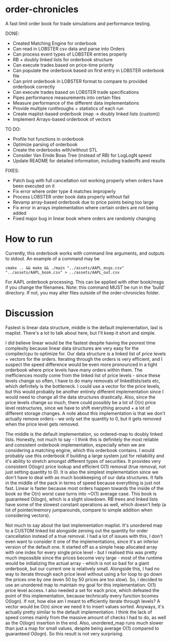 # order-chronicles
A fast limit order book for trade simulations and performance testing.

DONE:
- Created Matching Engine for orderbook
- Can read in LOBSTER csv data and parse into Orders
- Can process event types of LOBSTER entries properly
- RB + doubly linked lists for orderbook structure
- Can execute trades based on price-time priority
- Can populate the orderbook based on first entry in LOBSTER orderbook file
- Can print orderbook in LOBSTER format to compare to provided orderbook correctly
- Can execute trades based on LOBSTER trade specifications
- Pipes performance measurements into certain files
- Measure performance of the different data implementations
- Provide multiple runthroughs + statistics of each run
- Create maplist-based orderbook (map -> doubly linked lists (custom))
- Implement Arrays-based orderbook of vectors

TO DO:

- Profile hot functions in orderbook
- Optimize parsing of orderbook
- Create the orderbooks with/without STL
- Consider Van Emde Boas Tree (instead of RB) for LogLogN speed
- Update README for detailed information, including tradeoffs and results

FIXES: 
- Patch bug with full cancellation not working properly when orders have been executed on it
- Fix error where order type 4 matches improperly
- Process LOBSTER order book data properly without fail
- Revamp array-based orderbook due to price points being too large
- Fix error in arrays implementation where certain orders are not being added
- Fixed major bug in linear book where orders are randomly changing

# How to run

Currently, this orderbook works with command line arguments, and outputs to stdout. An example of a command may be
```
cmake .. && make && ./main "../assets/AAPL_msgs.csv" "../assets/AAPL_book.csv" > ../assets/AAPL_out.csv
```
For AAPL orderbook processing. This can be applied with other book/msgs if you change the filenames.
Note: this command MUST be run in the 'build' directory. If not, you may alter files outside of
the order-chronicles folder.

# Discussion

Fastest is linear data structure, middle is the default implementation, last is maplist.
There's a lot to talk about here, but I'll keep it short and simple. 

I did believe linear would be
the fastest despite having the poorest time complexity because linear data structures are very easy
for the compiler/cpu to optimize for. Our data structure is a linked list of price levels + vectors
for the orders. Iterating through the orders is very efficient, and I suspect the speed difference
would be even more pronounced in a tight orderbook where price levels have many orders within them.
The inefficiences mostly come from the linked list of price levels - since these levels change so
often, I have to do many removals of linkedlists/sets etc, which definitely is the bottleneck.
I could use a vector for the price levels, but this would probably be another entirely different
implementation since I would need to change all the data structures drastically. Also, since the
price levels change so much, there could possibly be a lot of O(n) price level restructures, since
we have to shift everything around + a lot of different storage changes. A note about this implementation
is that we don't actually remove orders - we only set the quantity to 0, but it gets removed when the
price level gets removed.

The middle is the default implementation, so ordered-map to doubly linked lists. Honestly, not
much to say - I think this is definitely the most reliable and consistent orderbook implementation,
especially when we are considering a matching engine, which this orderbook contains.
I would probably use this orderbook if building a large system just for reliability and it's ability
to stretch amongst different types of securities. 
It provides
very consistent O(logn) price lookup and efficient O(1) removal (true removal, not just setting
quantity to 0). It is also the simplest implementation since we don't have to deal with as much
bookkeeping of our data structures. It falls in the middle of the pack in terms of speed because 
everything is just not fast. Linear is faster because most orders happen towards the inside of the
book so the O(n) worst case turns into ~O(1) average case. This book is guaranteed O(logn), which
is a slight slowdown. RB trees and linked lists have some of the slowest constant
operations as well, which doesn't help (a lot of pointer/memory jumparounds, compare to simple 
addition when considering vectors).

Not much to say about the last implementation maplist. It's unordered map to a CUSTOM linked list
alongside zeroing out the quantity for order cancellation instead of a true removal. I had a lot
of issues with this, I don't even want to consider it one of the implementations, since it's
an inferior version of the default one. It started off as a simple heap allocated array with
one index for every single price level - but I realised this was pretty much impossible since the
prices become very large - most of the runtime would be initializing the actual array - which is
not so bad for a giant orderbook, but our current one is relatively small. Alongside this, I had
no way to iterate through each price level without using a for loop to go down the prices one by
one (even 50 by 50 prices are too slow). So, I decided to use an unordered map to maintain my
goal for this implementation: O(1) price level access. I also needed a set for each price, which
defeated the point of this implementation, because technically every function bcomes O(logn). If not,
how else am I meant to efficiently iterate through levels? A vector would be O(n) since we need it to insert
values sorted. Anyways, it's actually pretty similar to the default implementation. I think the lack
of speed comes mainly from the massive amount of checks I had to do, as well as the O(logn) insertion
in the end. Also, unordered_map runs much slower than just a map for small values, despite being
average O(1) compared to guaranteed O(logn). So this result is not very surprising.

